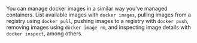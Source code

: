 You can manage docker images in a similar way you've managed containers. List available images with `docker images`, pulling images from a registry using `docker pull`, pushing images to a registry with `docker push`, removing images using `docker image rm`, and inspecting image details with `docker inspect`, among others.